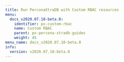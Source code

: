 ```yaml
---
title: Run PerconaXtraDB with Custom RBAC resources
menu:
  docs_v2020.07.10-beta.0:
    identifier: px-custom-rbac
    name: Custom RBAC
    parent: px-percona-xtradb-guides
    weight: 45
menu_name: docs_v2020.07.10-beta.0
info:
  version: v2020.07.10-beta.0
---
```


